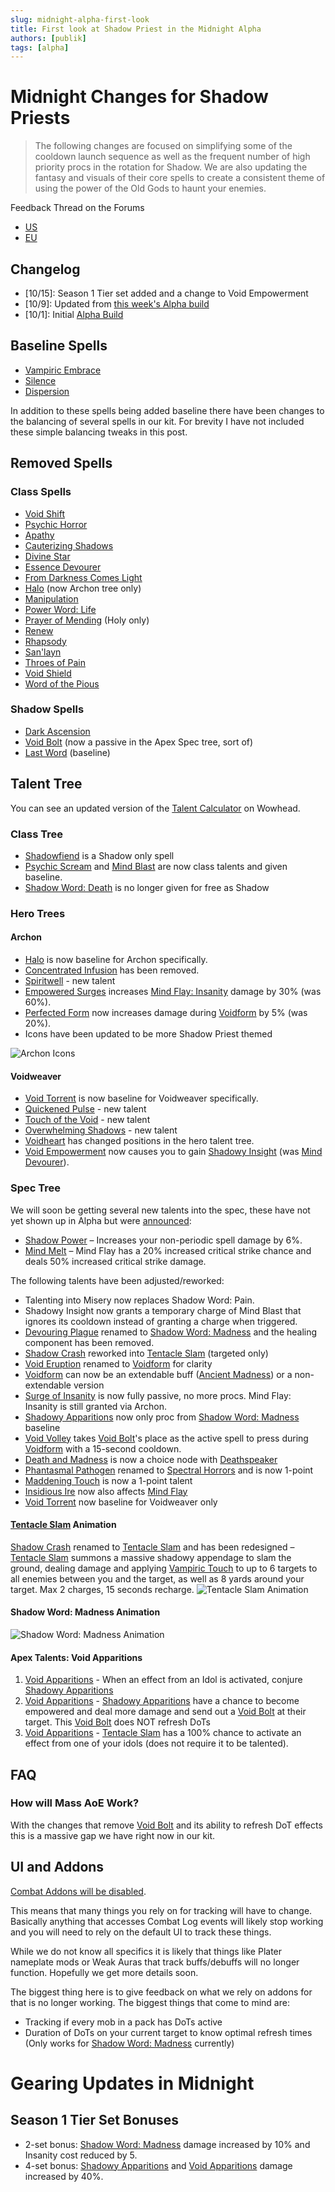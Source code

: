 ```yaml
---
slug: midnight-alpha-first-look
title: First look at Shadow Priest in the Midnight Alpha
authors: [publik]
tags: [alpha]
---
```


# Midnight Changes for Shadow Priests

> The following changes are focused on simplifying some of the cooldown launch sequence as well as the frequent number of high priority procs in the rotation for Shadow. We are also updating the fantasy and visuals of their core spells to create a consistent theme of using the power of the Old Gods to haunt your enemies.

Feedback Thread on the Forums
- [US](https://us.forums.blizzard.com/en/wow/t/feedback-priests/2175615)
- [EU](https://eu.forums.blizzard.com/en/wow/t/feedback-priests/590298)

## Changelog
- [10/15]: Season 1 Tier set added and a change to Void Empowerment
- [10/9]: Updated from [this week's Alpha build](https://www.wowhead.com/news/class-changes-and-ui-improvements-midnight-alpha-test-development-notes-378812)
- [10/1]: Initial [Alpha Build](https://www.wowhead.com/news/midnight-alpha-development-notes-378688)

## Baseline Spells
- [Vampiric Embrace](https://www.wowhead.com/beta/spell=15286/vampiric-embrace)
- [Silence](https://www.wowhead.com/beta/spell=15487/silence)
- [Dispersion](https://www.wowhead.com/beta/spell=47585/dispersion)

In addition to these spells being added baseline there have been changes to the balancing of several spells in our kit. For brevity I have not included these simple balancing tweaks in this post.

## Removed Spells
### Class Spells
- [Void Shift](https://www.wowhead.com/spell=108968/void-shift)
- [Psychic Horror](https://www.wowhead.com/spell=64044/psychic-horror)
- [Apathy](https://www.wowhead.com/spell=390668/apathy)
- [Cauterizing Shadows](https://www.wowhead.com/spell=459990/cauterizing-shadows)
- [Divine Star](https://www.wowhead.com/spell=122121/divine-star)
- [Essence Devourer](https://www.wowhead.com/spell=415479/essence-devourer)
- [From Darkness Comes Light](https://www.wowhead.com/spell=390615/from-darkness-comes-light)
- [Halo](https://www.wowhead.com/spell=120644/halo) (now Archon tree only)
- [Manipulation](https://www.wowhead.com/spell=459985/manipulation)
- [Power Word: Life](https://www.wowhead.com/spell=373481/power-word-life)
- [Prayer of Mending](https://www.wowhead.com/spell=33076/prayer-of-mending) (Holy only)
- [Renew](https://www.wowhead.com/spell=139/renew)
- [Rhapsody](https://www.wowhead.com/spell=390622/rhapsody)
- [San'layn](https://www.wowhead.com/spell=199855/sanlayn)
- [Throes of Pain](https://www.wowhead.com/spell=377422/throes-of-pain)
- [Void Shield](https://www.wowhead.com/spell=280749/void-shield)
- [Word of the Pious](https://www.wowhead.com/spell=377438/words-of-the-pious)
  
### Shadow Spells
- [Dark Ascension](https://www.wowhead.com/spell=391109/dark-ascension)
- [Void Bolt](https://www.wowhead.com/spell=205448/void-bolt) (now a passive in the Apex Spec tree, sort of)
- [Last Word](https://www.wowhead.com/spell=263716/last-word) (baseline)

## Talent Tree
You can see an updated version of the [Talent Calculator](https://www.wowhead.com/beta/talent-calc/priest/shadow/archon) on Wowhead.

### Class Tree
- [Shadowfiend](https://www.wowhead.com/beta/spell=34433/shadowfiend) is a Shadow only spell
- [Psychic Scream](https://www.wowhead.com/beta/spell=8122/psychic-scream) and [Mind Blast](https://www.wowhead.com/beta/spell=8092/mind-blast) are now class talents and given baseline.
- [Shadow Word: Death](https://www.wowhead.com/beta/spell=32379/shadow-word-death) is no longer given for free as Shadow

### Hero Trees

#### Archon
- [Halo](https://www.wowhead.com/beta/spell=120644/halo) is now baseline for Archon specifically.
- [Concentrated Infusion](https://www.wowhead.com/spell=453844/concentrated-infusion) has been removed.
- [Spiritwell](https://www.wowhead.com/beta/spell=1247178/spiritwell) - new talent
- [Empowered Surges](https://www.wowhead.com/beta/spell=453799/empowered-surges) increases [Mind Flay: Insanity](https://www.wowhead.com/beta/spell=391403/mind-flay-insanity) damage by 30% (was 60%).
- [Perfected Form](https://www.wowhead.com/beta/spell=453917/perfected-form) now increases damage during [Voidform](https://www.wowhead.com/beta/spell=228260/voidform) by 5% (was 20%).
- Icons have been updated to be more Shadow Priest themed

![Archon Icons](archon_icons.png)

#### Voidweaver
- [Void Torrent](https://www.wowhead.com/beta/spell=263165/void-torrent) is now baseline for Voidweaver specifically.
- [Quickened Pulse](https://www.wowhead.com/beta/spell=1266845/quickened-pulse) - new talent
- [Touch of the Void](https://www.wowhead.com/beta/spell=1266856/touch-of-the-void) - new talent
- [Overwhelming Shadows](https://www.wowhead.com/beta/spell=1266883/overwhelming-shadows) - new talent
- [Voidheart](https://www.wowhead.com/beta/spell=449880/voidheart) has changed positions in the hero talent tree.
- [Void Empowerment](https://www.wowhead.com/beta/spell=450138/void-empowerment) now causes you to gain [Shadowy Insight](https://www.wowhead.com/beta/spell=375888/shadowy-insight) (was [Mind Devourer](https://www.wowhead.com/beta/spell=373202/mind-devourer)).

### Spec Tree
We will soon be getting several new talents into the spec, these have not yet shown up in Alpha but were [announced](https://www.wowhead.com/news/class-changes-and-ui-improvements-midnight-alpha-test-development-notes-378812?utm_source=discord-webhook):
- [Shadow Power](https://www.wowhead.com/beta/spell=1266544/shadow-power) – Increases your non-periodic spell damage by 6%. 
- [Mind Melt](https://www.wowhead.com/beta/spell=1266566/mind-melt) – Mind Flay has a 20% increased critical strike chance and deals 50% increased critical strike damage.

The following talents have been adjusted/reworked:
- Talenting into Misery now replaces Shadow Word: Pain.
- Shadowy Insight now grants a temporary charge of Mind Blast that ignores its cooldown instead of granting a charge when triggered.
- [Devouring Plague](https://www.wowhead.com/spell=335467/devouring-plague) renamed to [Shadow Word: Madness](https://www.wowhead.com/beta/spell=335467/shadow-word-madness) and the healing component has been removed.
- [Shadow Crash](https://www.wowhead.com/spell=205385/shadow-crash) reworked into [Tentacle Slam](https://www.wowhead.com/beta/spell=1227280/tentacle-slam) (targeted only)
- [Void Eruption](https://www.wowhead.com/pell=228260/void-eruption) renamed to [Voidform](https://www.wowhead.com/beta/spell=194249/voidform) for clarity
- [Voidform](https://www.wowhead.com/beta/spell=194249/voidform) can now be an extendable buff ([Ancient Madness](https://www.wowhead.com/beta/spell=341240/ancient-madness)) or a non-extendable version
- [Surge of Insanity](https://www.wowhead.com/beta/spell=391399/surge-of-insanity) is now fully passive, no more procs. Mind Flay: Insanity is still granted via Archon.
- [Shadowy Apparitions](https://www.wowhead.com/beta/spell=341491/shadowy-apparitions) now only proc from [Shadow Word: Madness](https://www.wowhead.com/beta/spell=335467/shadow-word-madness) baseline
- [Void Volley](https://www.wowhead.com/beta/spell=1240401/void-volley) takes [Void Bolt](https://www.wowhead.com/spell=205448/void-bolt)'s place as the active spell to press during [Voidform](https://www.wowhead.com/beta/spell=194249/voidform) with a 15-second cooldown.
- [Death and Madness](https://www.wowhead.com/beta/spell=321291/death-and-madness) is now a choice node with [Deathspeaker](https://www.wowhead.com/beta/spell=392507/deathspeaker)
- [Phantasmal Pathogen](https://www.wowhead.com/spell=407469/phantasmal-pathogen) renamed to [Spectral Horrors](https://www.wowhead.com/beta/spell=407469/spectral-horrors) and is now 1-point
- [Maddening Touch](https://www.wowhead.com/spell=391228/maddening-touch) is now a 1-point talent
- [Insidious Ire](https://www.wowhead.com/spell=373212/insidious-ire) now also affects [Mind Flay](https://www.wowhead.com/beta/spell=15407/mind-flay)
- [Void Torrent](https://www.wowhead.com/beta/spell=263165/void-torrent) now baseline for Voidweaver only

#### [Tentacle Slam](https://www.wowhead.com/beta/spell=1227280/tentacle-slam) Animation
[Shadow Crash](https://www.wowhead.com/spell=205385/shadow-crash) renamed to [Tentacle Slam](https://www.wowhead.com/beta/spell=1227280/tentacle-slam) and has been redesigned – [Tentacle Slam](https://www.wowhead.com/beta/spell=1227280/tentacle-slam) summons a massive shadowy appendage to slam the ground, dealing damage and applying [Vampiric Touch](https://www.wowhead.com/spell=34914/vampiric-touch) to up to 6 targets to all enemies between you and the target, as well as 8 yards around your target. Max 2 charges, 15 seconds recharge.
![Tentacle Slam Animation](tentacle_slam.gif)

#### Shadow Word: Madness Animation
![Shadow Word: Madness Animation](shadow_word_madness.gif)

#### Apex Talents: Void Apparitions
1. [Void Apparitions](https://www.wowhead.com/beta/spell=1264096/void-apparitions) - When an effect from an Idol is activated, conjure [Shadowy Apparitions](https://www.wowhead.com/beta/spell=341263/shadowy-apparition)
2. [Void Apparitions](https://www.wowhead.com/beta/spell=1264104/void-apparitions) - [Shadowy Apparitions](https://www.wowhead.com/beta/spell=341263/shadowy-apparition) have a chance to become empowered and deal more damage and send out a [Void Bolt](https://www.wowhead.com/beta/spell=205448/void-bolt) at their target. This [Void Bolt](https://www.wowhead.com/spell=205448/void-bolt) does NOT refresh DoTs
3. [Void Apparitions](https://www.wowhead.com/beta/spell=1264107/void-apparitions) - [Tentacle Slam](https://www.wowhead.com/beta/spell=1227280/tentacle-slam) has a 100% chance to activate an effect from one of your idols (does not require it to be talented).

## FAQ

### How will Mass AoE Work?
With the changes that remove [Void Bolt](https://www.wowhead.com/spell=205448/void-bolt) and its ability to refresh DoT effects this is a massive gap we have right now in our kit.

## UI and Addons
[Combat Addons will be disabled](https://www.wowhead.com/news/combat-addons-disabled-in-end-game-content-in-midnight-378679?utm_source=discord-webhook).

This means that many things you rely on for tracking will have to change. Basically anything that accesses Combat Log events will likely stop working and you will need to rely on the default UI to track these things.

While we do not know all specifics it is likely that things like Plater nameplate mods or Weak Auras that track buffs/debuffs will no longer function. Hopefully we get more details soon.

The biggest thing here is to give feedback on what we rely on addons for that is no longer working. The biggest things that come to mind are:
- Tracking if every mob in a pack has DoTs active
- Duration of DoTs on your current target to know optimal refresh times (Only works for [Shadow Word: Madness](https://www.wowhead.com/beta/spell=335467/shadow-word-madness) currently)

# Gearing Updates in Midnight

## Season 1 Tier Set Bonuses
- 2-set bonus: [Shadow Word: Madness](https://www.wowhead.com/beta/spell=335467/shadow-word-madness) damage increased by 10% and Insanity cost reduced by 5.
- 4-set bonus: [Shadowy Apparitions](https://www.wowhead.com/beta/spell=341491/shadowy-apparitions) and [Void Apparitions](https://www.wowhead.com/beta/spell=1264104/void-apparitions) damage increased by 40%.